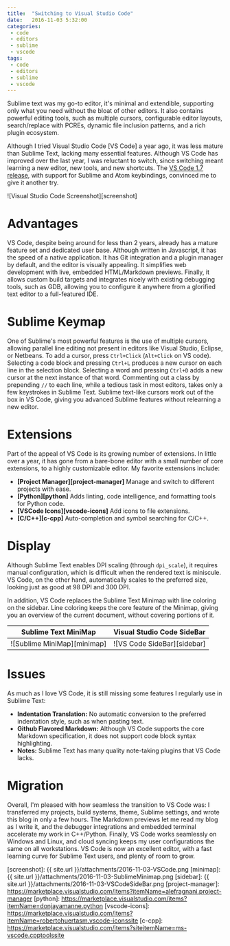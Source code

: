```yaml
---
title:  "Switching to Visual Studio Code"
date:   2016-11-03 5:32:00
categories:
 - code
 - editors
 - sublime
 - vscode
tags:
 - code
 - editors
 - sublime
 - vscode
---
```


Sublime text was my go-to editor, it's minimal and extendible, supporting only what you need without the bloat of other editors. It also contains powerful editing tools, such as multiple cursors, configurable editor layouts, search/replace with PCREs, dynamic file inclusion patterns, and a rich plugin ecosystem.

Although I tried Visual Studio Code [VS Code] a year ago, it was less mature than Sublime Text, lacking many essential features. Although VS Code has improved over the last year, I was reluctant to switch, since switching meant learning a new editor, new tools, and new shortcuts. The [VS Code 1.7 release](code-update), with support for Sublime and Atom keybindings, convinced me to give it another try.

![Visual Studio Code Screenshot][screenshot]

# Advantages

VS Code, despite being around for less than 2 years, already has a mature feature set and dedicated user base. Although written in Javascript, it has the speed of a native application. It has Git integration and a plugin manager by default, and the editor is visually appealing. It simplifies web development with live, embedded HTML/Markdown previews. Finally, it allows custom build targets and integrates nicely with existing debugging tools, such as GDB, allowing you to configure it anywhere from a glorified text editor to a full-featured IDE.

# Sublime Keymap

One of Sublime's most powerful features is the use of multiple cursors, allowing parallel line editing not present in editors like Visual Studio, Eclipse, or Netbeans. To add a cursor, press `Ctrl+Click` (`Alt+Click` on VS code). Selecting a code block and pressing `Ctrl+L` produces a new cursor on each line in the selection block. Selecting a word and pressing `Ctrl+D` adds a new cursor at the next instance of that word. Commenting out a class by prepending `//` to each line, while a tedious task in most editors, takes only a few keystrokes in Sublime Text. Sublime text-like cursors work out of the box in VS Code, giving you advanced Sublime features without relearning a new editor.

# Extensions

Part of the appeal of VS Code is its growing number of extensions. In little over a year, it has gone from a bare-bone editor with a small number of core extensions, to a highly customizable editor. My favorite extensions include:

 - **[Project Manager][project-manager]** Manage and switch to different projects with ease.
 - **[Python][python]** Adds linting, code intelligence, and formatting tools for Python code.
 - **[VSCode Icons][vscode-icons]** Add icons to file extensions.
 - **[C/C++][c-cpp]** Auto-completion and symbol searching for C/C++.

# Display

Although Sublime Text enables DPI scaling (through `dpi_scale`), it requires manual configuration, which is difficult when the rendered text is miniscule. VS Code, on the other hand, automatically scales to the preferred size, looking just as good at 98 DPI and 300 DPI.

In addition, VS Code replaces the Sublime Text Minimap with line coloring on the sidebar. Line coloring keeps the core feature of the Minimap, giving you an overview of the current document, without covering portions of it.

| **Sublime Text MiniMap**    | **Visual Studio Code SideBar** |
|:---------------------------:|:------------------------------:|
| ![Sublime MiniMap][minimap] | ![VS Code SideBar][sidebar]    |

# Issues

As much as I love VS Code, it is still missing some features I regularly use in Sublime Text:

- **Indentation Translation:** No automatic conversion to the preferred indentation style, such as when pasting text.
- **Github Flavored Markdown:** Although VS Code supports the core Markdown specification, it does not support code block syntax highlighting.
- **Notes:** Sublime Text has many quality note-taking plugins that VS Code lacks.

# Migration

Overall, I'm pleased with how seamless the transition to VS Code was: I transferred my projects, build systems, theme, Sublime settings, and wrote this blog in only a few hours. The Markdown previews let me read my blog as I write it, and the debugger integrations and embedded terminal accelerate my work in C++/Python. Finally, VS Code works seamlessly on Windows and Linux, and cloud syncing keeps my user configurations the same on all workstations. VS Code is now an excellent editor, with a fast learning curve for Sublime Text users, and plenty of room to grow.

[code-update]:      https://code.visualstudio.com/updates/v1_7
[screenshot]:       {{ site.url }}/attachments/2016-11-03-VSCode.png
[minimap]:          {{ site.url }}/attachments/2016-11-03-SublimeMinimap.png
[sidebar]:          {{ site.url }}/attachments/2016-11-03-VSCodeSideBar.png
[project-manager]:  https://marketplace.visualstudio.com/items?itemName=alefragnani.project-manager
[python]:           https://marketplace.visualstudio.com/items?itemName=donjayamanne.python
[vscode-icons]:     https://marketplace.visualstudio.com/items?itemName=robertohuertasm.vscode-iconssite
[c-cpp]:            https://marketplace.visualstudio.com/items?siteitemName=ms-vscode.cpptoolssite
